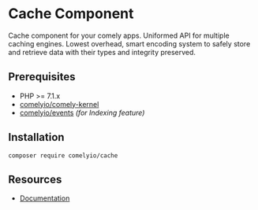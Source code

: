 # Cache Component

Cache component for your comely apps. Uniformed API for multiple caching engines. Lowest overhead, smart encoding 
system to safely store and retrieve data with their types and integrity preserved.

## Prerequisites

* PHP >= 7.1.x
* [comelyio/comely-kernel](https://github.com/comelyio/comely-kernel) 
* [comelyio/events](https://github.com/comelyio/events) *(for Indexing feature)*

## Installation

`composer require comelyio/cache`

## Resources

* [Documentation](https://comely.io/cache)